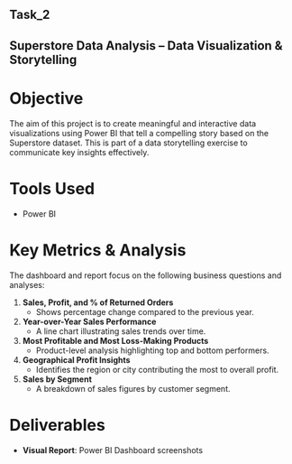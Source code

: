 ## Task_2

## Superstore Data Analysis – Data Visualization & Storytelling

# Objective
The aim of this project is to create meaningful and interactive data visualizations using Power BI that tell a compelling story based on the Superstore dataset. This is part of a data storytelling exercise to communicate key insights effectively.

# Tools Used
- Power BI

# Key Metrics & Analysis
The dashboard and report focus on the following business questions and analyses:
1. **Sales, Profit, and % of Returned Orders**  
   - Shows percentage change compared to the previous year.
2. **Year-over-Year Sales Performance**  
   - A line chart illustrating sales trends over time.
3. **Most Profitable and Most Loss-Making Products**  
   - Product-level analysis highlighting top and bottom performers.
4. **Geographical Profit Insights**  
   - Identifies the region or city contributing the most to overall profit.
5. **Sales by Segment**  
   - A breakdown of sales figures by customer segment.

# Deliverables
- **Visual Report**: Power BI Dashboard screenshots
